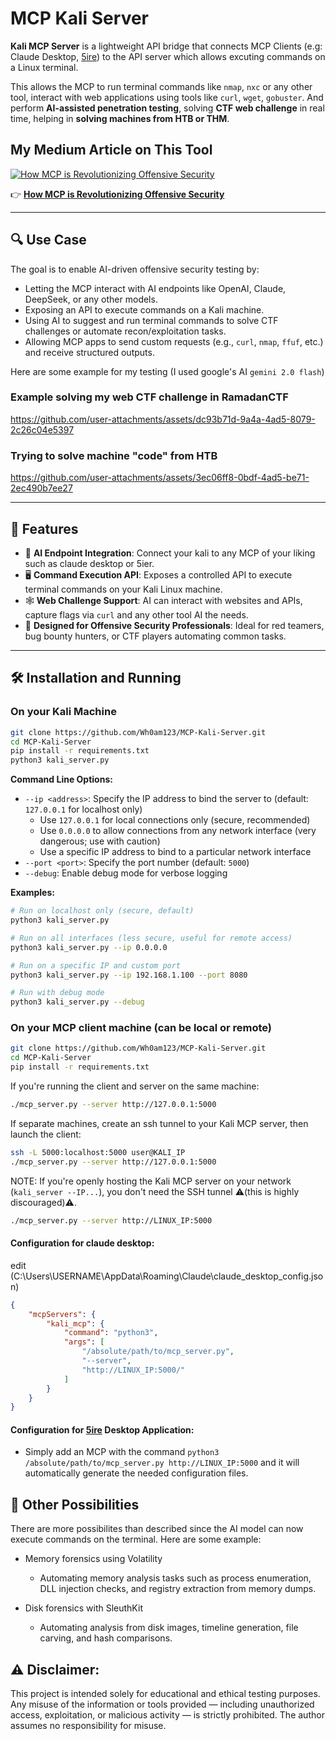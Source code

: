 # MCP Kali Server

**Kali MCP Server** is a lightweight API bridge that connects MCP Clients (e.g: Claude Desktop, [5ire](https://github.com/nanbingxyz/5ire)) to the API server which allows excuting commands on a Linux terminal.

This allows the MCP to run terminal commands like `nmap`, `nxc` or any other tool, interact with web applications using tools like `curl`, `wget`, `gobuster`. 
 And perform **AI-assisted penetration testing**, solving **CTF web challenge** in real time, helping in **solving machines from HTB or THM**.

## My Medium Article on This Tool

[![How MCP is Revolutionizing Offensive Security](https://miro.medium.com/v2/resize:fit:828/format:webp/1*g4h-mIpPEHpq_H63W7Emsg.png)](https://yousofnahya.medium.com/how-mcp-is-revolutionizing-offensive-security-93b2442a5096)

👉 [**How MCP is Revolutionizing Offensive Security**](https://yousofnahya.medium.com/how-mcp-is-revolutionizing-offensive-security-93b2442a5096)

---

## 🔍 Use Case

The goal is to enable AI-driven offensive security testing by:

- Letting the MCP interact with AI endpoints like OpenAI, Claude, DeepSeek, or any other models.
- Exposing an API to execute commands on a Kali machine.
- Using AI to suggest and run terminal commands to solve CTF challenges or automate recon/exploitation tasks.
- Allowing MCP apps to send custom requests (e.g., `curl`, `nmap`, `ffuf`, etc.) and receive structured outputs.

Here are some example for my testing (I used google's AI `gemini 2.0 flash`)

### Example solving my web CTF challenge in RamadanCTF
https://github.com/user-attachments/assets/dc93b71d-9a4a-4ad5-8079-2c26c04e5397

### Trying to solve machine "code" from HTB
https://github.com/user-attachments/assets/3ec06ff8-0bdf-4ad5-be71-2ec490b7ee27


---

## 🚀 Features

- 🧠 **AI Endpoint Integration**: Connect your kali to any MCP of your liking such as claude desktop or 5ier.
- 🖥️ **Command Execution API**: Exposes a controlled API to execute terminal commands on your Kali Linux machine.
- 🕸️ **Web Challenge Support**: AI can interact with websites and APIs, capture flags via `curl` and any other tool AI the needs.
- 🔐 **Designed for Offensive Security Professionals**: Ideal for red teamers, bug bounty hunters, or CTF players automating common tasks.

---

## 🛠️ Installation and Running

### On your Kali Machine
```bash
git clone https://github.com/Wh0am123/MCP-Kali-Server.git
cd MCP-Kali-Server
pip install -r requirements.txt
python3 kali_server.py
```

**Command Line Options:**
- `--ip <address>`: Specify the IP address to bind the server to (default: `127.0.0.1` for localhost only)
  - Use `127.0.0.1` for local connections only (secure, recommended)
  - Use `0.0.0.0` to allow connections from any network interface (very dangerous; use with caution)
  - Use a specific IP address to bind to a particular network interface
- `--port <port>`: Specify the port number (default: `5000`)
- `--debug`: Enable debug mode for verbose logging

**Examples:**
```bash
# Run on localhost only (secure, default)
python3 kali_server.py

# Run on all interfaces (less secure, useful for remote access)
python3 kali_server.py --ip 0.0.0.0

# Run on a specific IP and custom port
python3 kali_server.py --ip 192.168.1.100 --port 8080

# Run with debug mode
python3 kali_server.py --debug
```

### On your MCP client machine (can be local or remote)

```bash
git clone https://github.com/Wh0am123/MCP-Kali-Server.git
cd MCP-Kali-Server
pip install -r requirements.txt
```

If you're running the client and server on the same machine:

```bash
./mcp_server.py --server http://127.0.0.1:5000
```

If separate machines, create an ssh tunnel to your Kali MCP server, then launch the client:

```bash
ssh -L 5000:localhost:5000 user@KALI_IP
./mcp_server.py --server http://127.0.0.1:5000
```

NOTE: If you're openly hosting the Kali MCP server on your network (`kali_server --IP...`), you don't need the SSH tunnel ⚠️(this is highly discouraged)⚠️.

```bash
./mcp_server.py --server http://LINUX_IP:5000
```

#### Configuration for claude desktop:
edit (C:\Users\USERNAME\AppData\Roaming\Claude\claude_desktop_config.json)

```json
{
    "mcpServers": {
        "kali_mcp": {
            "command": "python3",
            "args": [
                "/absolute/path/to/mcp_server.py",
                "--server",
                "http://LINUX_IP:5000/"
            ]
        }
    }
}
```

#### Configuration for [5ire](https://github.com/nanbingxyz/5ire) Desktop Application:
- Simply add an MCP with the command `python3 /absolute/path/to/mcp_server.py http://LINUX_IP:5000` and it will automatically generate the needed configuration files.

## 🔮 Other Possibilities

There are more possibilites than described since the AI model can now execute commands on the terminal. Here are some example:

- Memory forensics using Volatility
  - Automating memory analysis tasks such as process enumeration, DLL injection checks, and registry extraction from memory dumps.

- Disk forensics with SleuthKit
  - Automating analysis from disk images, timeline generation, file carving, and hash comparisons.


## ⚠️ Disclaimer:
This project is intended solely for educational and ethical testing purposes. Any misuse of the information or tools provided — including unauthorized access, exploitation, or malicious activity — is strictly prohibited.
The author assumes no responsibility for misuse.
